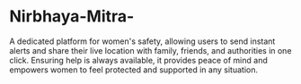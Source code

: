# Nirbhaya-Mitra-
A dedicated platform for women's safety, allowing users to send instant alerts and share their live location with family, friends, and authorities in one click. Ensuring help is always available, it provides peace of mind and empowers women to feel protected and supported in any situation.
